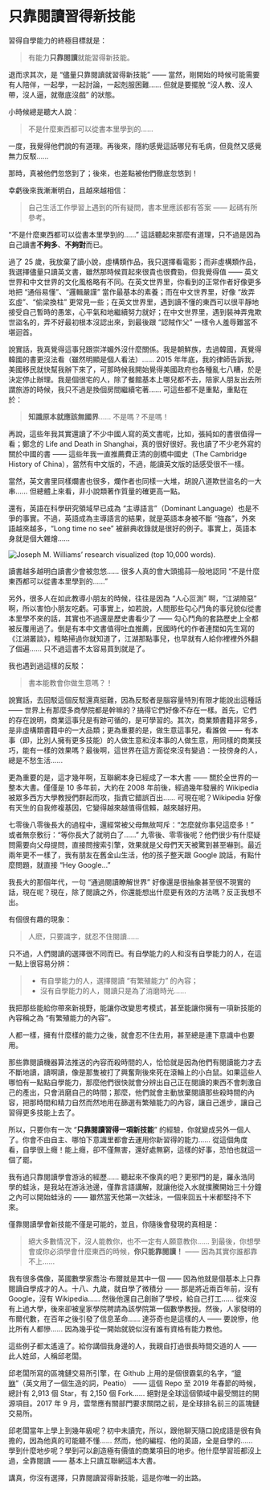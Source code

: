 
# 只靠閱讀習得新技能

習得自學能力的終極目標就是：

> 有能力**只靠閱讀**就能習得新技能。

退而求其次，是 “儘量只靠閱讀就習得新技能” —— 當然，剛開始的時候可能需要有人陪伴，一起學，一起討論，一起剋服困難…… 但就是要擺脫 “沒人教、沒人帶，沒人逼，就徹底沒戲” 的狀態。

小時候總是聽大人說：

> 不是什麼東西都可以從書本里學到的……

一度，我覺得他們說的有道理。再後來，隱約感覺這話哪兒有毛病，但竟然又感覺無力反駁……

那時，真被他們忽悠到了；後來，也差點被他們徹底忽悠到！

幸虧後來我漸漸明白，且越來越相信：

> 自己生活工作學習上遇到的所有疑問，書本里應該都有答案 —— 起碼有所參考。

“不是什麼東西都可以從書本里學到的……” 這話聽起來那麼有道理，只不過是因為自己讀書**不夠多**、**不夠對**而已。

過了 25 歲，我放棄了讀小說，虛構類作品，我只選擇看電影；而非虛構類作品，我選擇儘量只讀英文書，雖然那時候買起來很貴也很費勁，但我覺得值 —— 英文世界和中文世界的文化風格略有不同。在英文世界里，你看到的正常作者好像更多地把 “通俗易懂”、“邏輯嚴謹” 當作最基本的素養；而在中文世界里，好像 “故弄玄虛”、“偷梁換柱” 更常見一些；在英文世界里，遇到讀不懂的東西可以很平靜地接受自己暫時的愚笨，心平氣和地繼續努力就好；在中文世界里，遇到裝神弄鬼欺世盜名的，弄不好最初根本沒認出來，到最後跟 “認賊作父” 一樣令人羞辱難當不堪迴首。

說實話，我真覺得這事兒跟崇洋媚外沒什麼關係。我是朝鮮族，去過韓國，真覺得韓國的書更沒法看（雖然明顯是個人看法）…… 2015 年年底，我的律師告訴我，美國移民就快幫我辦下來了，可那時候我開始覺得美國政府也各種亂七八糟，於是決定停止辦理。我是個很宅的人，除了餐館基本上哪兒都不去，陪家人朋友出去所謂旅游的時候，我只不過是換個房間繼續宅著…… 可這些都不是重點，重點在於：

> **知識原本就應該無國界**…… 不是嗎？不是嗎！

再說，這些年我其實還讀了不少中國人寫的英文書呢，比如，張純如的書很值得一看；鄭念的 Life and Death in Shanghai，真的很好很好。我也讀了不少老外寫的關於中國的書 —— 這些年我一直推薦費正清的劍橋中國史（The Cambridge History of China），當然有中文版的，不過，能讀英文版的話感受很不一樣。

當然，英文書里同樣爛書也很多，爛作者也同樣一大堆，胡說八道欺世盜名的一大串…… 但總體上來看，非小說類著作質量的確更高一點。

還有，英語在科學研究領域早已成為 “主導語言”（Dominant Language）也是不爭的事實。不過，英語成為主導語言的結果，就是英語本身被不斷 “強姦”，外來語越來越多，“Long time no see” 被辭典收錄就是很好的例子。事實上，英語本身就是個大雜燴……

![Joseph M. Williams’ research visualized (top 10,000 words).](../images/Joseph-M-Williams-research-visualized.png)<a href='https://medium.com/@andreas_simons/the-english-language-is-a-lot-more-french-than-we-thought-heres-why-4db2db3542b3'></a>

讀書越多越明白讀書少會被忽悠…… 很多人真的會大頭搗蒜一般地認同 “不是什麼東西都可以從書本里學到的……”

另外，很多人在如此教導小朋友的時候，往往是因為 “人心叵測” 啊，“江湖險惡” 啊，所以害怕小朋友吃虧。可事實上，如若說，人間那些勾心鬥角的事兒貌似從書本里學不來的話，其實也不過還是歷史書看少了 —— 勾心鬥角的套路歷史上全都被反覆用過了。倒是有本中文書值得吐血推薦，民國時代的作者連闊如先生寫的《江湖叢談》，粗略掃過你就知道了，江湖那點事兒，也早就有人給你裡裡外外翻了個遍…… 只不過這書不太容易買到就是了。

我也遇到過這樣的反駁：

> 書本能教會你做生意嗎？！

說實話，去回駁這個反駁還真挺難，因為反駁者是腦容量特別有限才能說出這種話 —— 世界上有那麼多商學院都是幹嘛的？搞得它們好像不存在一樣。首先，它們的存在說明，商業這事兒是有跡可循的，是可學習的。其次，商業類書籍非常多，是非虛構類書籍中的一大品類；更為重要的是，做生意這事兒，看誰做 —— 有本事（即，比別人擁有更多技能）的人做生意和沒本事的人做生意，用同樣的商業技巧，能有一樣的效果嗎？最後啊，這世界在這方面從來沒有變過：一技傍身的人，總是不愁生活……

更為重要的是，這才幾年啊，互聯網本身已經成了一本大書 —— 關於全世界的一整本大書。僅僅是 10 多年前，大約在 2008 年前後，經過幾年發展的 Wikipedia 被眾多西方大學教授們群起而攻，指責它錯誤百出…… 可現在呢？Wikipedia 好像有天生的自我修複基因，它變得越來越值得信賴，越來越好用。

七零後八零後長大的過程中，還經常被父母無故呵斥：“怎麼就你事兒這麼多！” 或者無奈敷衍：“等你長大了就明白了……” 九零後、零零後呢？他們很少有什麼疑問需要向父母提問，直接問搜索引擎，效果就是父母們天天被驚到甚至嚇到。最近兩年更不一樣了，我有朋友在舊金山生活，他的孩子整天跟 Google 說話，有點什麼問題，就直接 “Hey Google...”

我長大的那個年代，一句 “通過閱讀瞭解世界” 好像還是很抽象甚至很不現實的話，現在呢？現在，除了閱讀之外，你還能想出什麼更有效的方法嗎？反正我想不出。

有個很有趣的現象：

> 人麽，只要識字，就忍不住閱讀……

只不過，人們閱讀的選擇很不同而已。有自學能力的人和沒有自學能力的人，在這一點上很容易分辨：

> * 有自學能力的人，選擇閱讀 “有繁殖能力” 的內容；
> * 沒有自學能力的人，閱讀只是為了消磨時光……

我把那些能給你帶來新視野，能讓你改變思考模式，甚至能讓你擁有一項新技能的內容稱之為 “有繁殖能力的內容”。

人都一樣，擁有什麼樣的能力之後，就會忍不住去用，甚至總是連下意識中也要用。

那些靠閱讀機器算法推送的內容而殺時間的人，恰恰就是因為他們有閱讀能力才去不斷地讀，讀啊讀，像是那隻被打了興奮劑後來死在滾輪上的小白鼠。如果這些人哪怕有一點點自學能力，那麼他們很快就會分辨出自己正在閱讀的東西不會刺激自己的產出，只會消磨自己的時間；那麼，他們就會主動放棄閱讀那些殺時間的內容，把那時間和精力自然而然地用在篩選有繁殖能力的內容，讓自己進步，讓自己習得更多技能上去了。

所以，只要你有一次 “**只靠閱讀習得一項新技能**” 的經驗，你就變成另外一個人了。你會不由自主、哪怕下意識里都會去運用你新習得的能力…… 從這個角度看，自學很上癮！能上癮，卻不僅無害，還好處無窮，這樣的好事，恐怕也就這一個了罷。

我有過只靠閱讀學會游泳的經歷…… 聽起來不像真的吧？更邪門的是，羅永浩同學的蛙泳，是我站在游泳池邊，僅靠言語講解，就讓他從入水就撲騰開始三十分鐘之內可以開始蛙泳的 —— 雖然當天他第一次蛙泳，一個來回五十米都堅持不下來。

僅靠閱讀學會新技能不僅是可能的，並且，你隨後會發現的真相是：

> 絕大多數情況下，沒人能教你，也不一定有人願意教你…… 到最後，你想學會或你必須學會什麼東西的時候，**你只能靠閱讀！** —— 因為其實你誰都靠不上……

我有很多偶像，英國數學家喬治·布爾就是其中一個 —— 因為他就是個基本上只靠閱讀自學成才的人。十八、九歲，就自學了微積分 —— 那是將近兩百年前，沒有 Google，沒有 Wikipedia…… 然後他還自己創辦了學校，給自己打工…… 從來沒有上過大學，後來卻被皇家學院聘請為該學院第一個數學教授。然後，人家發明的布爾代數，在百年之後引發了信息革命…… 達芬奇也是這樣的人 —— 要說慘，他比所有人都慘…… 因為幾乎從一開始就貌似沒有誰有資格有能力教他。

這些例子都太遙遠了。給你講個我身邊的人，我親自打過很長時間交道的人 —— 此人姓邱，人稱邱老闆。

邱老闆所寫的區塊鏈交易所引擎，在 Github 上用的是個很霸氣的名字，“[貔貅](https://github.com/peatio/peatio)”（英文用了一個生造的詞，Peatio） —— 這個 Repo 至 2019 年春節的時候，總計有 2,913 個 Star，有 2,150 個 Fork…… 絕對是全球這個領域中最受關註的開源項目。2017 年 9 月，雲幣應有關部門要求關閉之前，是全球排名前三的區塊鏈交易所。

邱老闆當年上學上到幾年級呢？初中未讀完，所以，跟他聊天隨口說成語是很有負擔的，因為他真的可能聽不懂…… 然而，他的編程、他的英語，全是自學的…… 學到什麼地步呢？學到可以創造極有價值的商業項目的地步。他什麼學習班都沒上過，全靠閱讀 —— 基本上只讀互聯網這本大書。

講真，你沒有選擇，只靠閱讀習得新技能，這是你唯一的出路。
